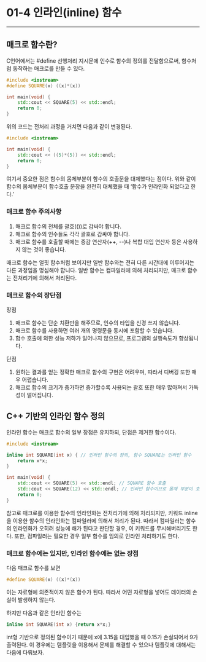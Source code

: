 # 01-4 인라인(inline) 함수

---

## 매크로 함수란?

C언어에서는 #define 선행처리 지시문에 인수로 함수의 정의를 전달함으로써, 함수처럼 동작하는 매크로를 만들 수 있다.

```cpp
#include <iostream>
#define SQUARE(x) ((x)*(x))

int main(void) {
	std::cout << SQUARE(5) << std::endl;
	return 0;
}
```

위의 코드는 전처리 과정을 거치면 다음과 같이 변경된다.

```cpp
#include <iostream>

int main(void) {
	std::cout << ((5)*(5)) << std::endl;
	return 0;
}
```

여기서 중요한 점은 함수의 몸체부분이 함수의 호출문을 대체했다는 점이다. 위와 같이 함수의 몸체부분이 함수호출 문장을 완전히 대체했을 때 ‘함수가 인라인화 되었다고 한다.’

### 매크로 함수 주의사항

1. 매크로 함수의 전체를 괄호(())로 감싸야 합니다.
2. 매크로 함수의 인수들도 각각 괄호로 감싸야 합니다.
3. 매크로 함수를 호출할 때에는 증감 연산자(++, --)나 복합 대입 연산자 등은 사용하지 않는 것이 좋습니다.

매크로 함수는 얼핏 함수처럼 보이지만 일반 함수와는 전혀 다른 시간대에 이루어지는 다른 과정임을 명심해야 합니다. 일반 함수는 컴파일러에 의해 처리되지만, 매크로 함수는 전처리기에 의해서 처리된다.

### 매크로 함수의 장단점

장점

1. 매크로 함수는 단순 치환만을 해주므로, 인수의 타입을 신경 쓰지 않습니다.
2. 매크로 함수를 사용하면 여러 개의 명령문을 동시에 포함할 수 있습니다.
3. 함수 호출에 의한 성능 저하가 일어나지 않으므로, 프로그램의 실행속도가 향상됩니다.

단점

1. 원하는 결과를 얻는 정확한 매크로 함수의 구현은 어려우며, 따라서 디버깅 또한 매우 어렵습니다.
2. 매크로 함수의 크기가 증가하면 증가할수록 사용되는 괄호 또한 매우 많아져서 가독성이 떨어집니다.

## C++ 기반의 인라인 함수 정의

인라인 함수는 매크로 함수의 일부 장점은 유지하되, 단점은 제거한 함수이다.

```cpp
#include <iostream>

inline int SQUARE(int x) { // 인라인 함수의 정의, 함수 SQUARE는 인라인 함수
    return x*x;
}

int main(void) {
    std::cout << SQUARE(5) << std::endl; // SQUARE 함수 호출
    std::cout << SQUARE(12) << std::endl; // 인라인 함수이므로 몸체 부분이 호출문을 대체
    return 0;
}
```

참고로 매크로를 이용한 함수의 인라인화는 전처리기에 의해 처리되지만, 키워드 inline을 이용한 함수의 인라인화는 컴파일러에 의해서 처리가 된다. 따라서 컴파일러는 함수의 인라인화가 오히려 성능에 해가 된다고 판단할 경우, 이 키워드를 무시해버리기도 한다. 또한, 컴파일러는 필요한 경우 일부 함수를 임의로 인라인 처리하기도 한다.

### 매크로 함수에는 있지만, 인라인 함수에는 없는 장점

다음 매크로 함수를 보면

```cpp
#define SQUARE(x) ((x)*(x))
```

이는 자료형에 의존적이지 않은 함수가 된다. 따라서 어떤 자료형을 넣어도 데이터의 손실이 발생하지 않는다.

하지만 다음과 같은 인라인 함수는 

```cpp
inline int SQUARE(int x) {return x*x;}
```

int형 기반으로 정의된 함수이기 때문에 x에 3.15을 대입했을 때 0.15가 손실되어서 9가 출력된다. 이 경우에는 템플릿을 이용해서 문제를 해결할 수 있으나 템플릿에 대해서는 다음에 다뤄보자.